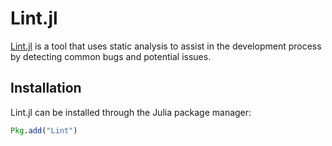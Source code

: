 # Lint.jl

[Lint.jl](https://github.com/tonyhffong/Lint.jl) is a tool that uses static analysis to assist in the development process by detecting common bugs and potential issues.


## Installation

Lint.jl can be installed through the Julia package manager:
```julia
Pkg.add("Lint")
```
